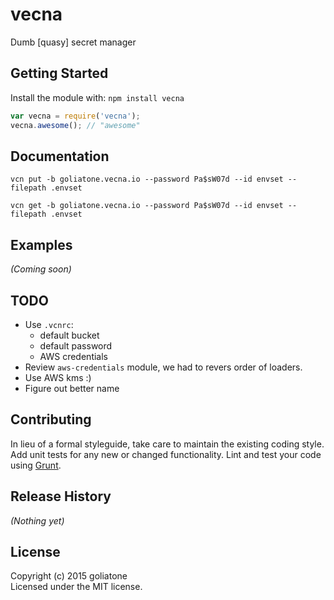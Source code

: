 # vecna

Dumb [quasy] secret manager

## Getting Started
Install the module with: `npm install vecna`

```javascript
var vecna = require('vecna');
vecna.awesome(); // "awesome"
```

## Documentation

```
vcn put -b goliatone.vecna.io --password Pa$sW07d --id envset --filepath .envset
```

```
vcn get -b goliatone.vecna.io --password Pa$sW07d --id envset --filepath .envset
```

## Examples
_(Coming soon)_

## TODO
* Use `.vcnrc`:
    * default bucket
    * default password
    * AWS credentials
* Review `aws-credentials` module, we had to revers order of loaders.
* Use AWS kms :)
* Figure out better name

## Contributing
In lieu of a formal styleguide, take care to maintain the existing coding style. Add unit tests for any new or changed functionality. Lint and test your code using [Grunt](http://gruntjs.com/).

## Release History
_(Nothing yet)_

## License
Copyright (c) 2015 goliatone  
Licensed under the MIT license.
